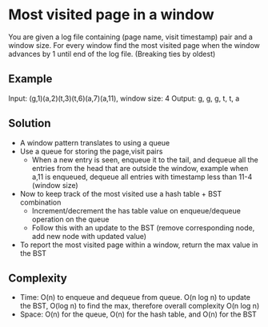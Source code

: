 # Most visited page in a window
You are given a log file containing (page name, visit timestamp) pair and a window size. For every window find the most visited page when the window advances by 1 until end of the log file. (Breaking ties by oldest)

## Example
Input: (g,1)(a,2)(t,3)(t,6)(a,7)(a,11), window size: 4 
Output: g, g, g, t, t, a

## Solution
- A window pattern translates to using a queue
- Use a queue for storing the page,visit pairs
    - When a new entry is seen, enqueue it to the tail, and dequeue all the entries from the head that are outside the window, example when a,11 is enqueued, dequeue all entries with timestamp less than 11-4 (window size)
- Now to keep track of the most visited use a hash table + BST combination
    - Increment/decrement the has table value on enqueue/dequeue operation on the queue
    - Follow this with an update to the BST (remove corresponding node, add new node with updated value)
- To report the most visited page within a window, return the max value in the BST

## Complexity
- Time: O(n) to enqueue and dequeue from queue. O(n log n) to update the BST, O(log n) to find the max, therefore overall complexity O(n log n)
- Space: O(n) for the queue, O(n) for the hash table, and O(n) for the BST